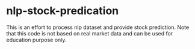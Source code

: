 # nlp-stock-predication
This is an effort to process nlp dataset and provide stock prediction. Note that this code is not based on real market data and can be used for education purpose only.
